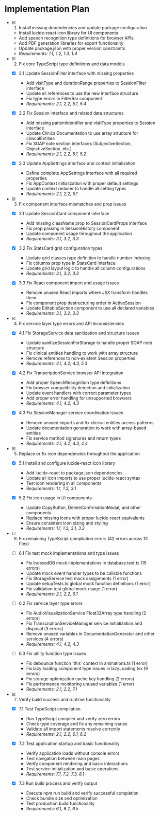 # Implementation Plan

- [x] 1. Install missing dependencies and update package configuration

  - Install lucide-react icon library for UI components
  - Add speech recognition type definitions for browser APIs
  - Add PDF generation libraries for export functionality
  - Update package.json with proper version constraints
  - _Requirements: 1.1, 1.2, 1.3, 1.4_

- [x] 2. Fix core TypeScript type definitions and data models

  - [x] 2.1 Update SessionFilter interface with missing properties

    - Add visitType and durationRange properties to SessionFilter interface
    - Update all references to use the new interface structure
    - Fix type errors in FilterBar component
    - _Requirements: 2.1, 2.2, 5.1, 5.4_

  - [x] 2.2 Fix Session interface and related data structures

    - Add missing patientIdentifier and visitType properties to Session interface
    - Update ClinicalDocumentation to use array structure for clinicalEntities
    - Fix SOAP note section interfaces (SubjectiveSection, ObjectiveSection, etc.)
    - _Requirements: 2.1, 2.2, 5.1, 5.2_

  - [x] 2.3 Update AppSettings interface and context initialization
    - Define complete AppSettings interface with all required properties
    - Fix AppContext initialization with proper default settings
    - Update context reducer to handle all setting types
    - _Requirements: 2.1, 2.2, 5.1_

- [x] 3. Fix component interface mismatches and prop issues

  - [x] 3.1 Update SessionCard component interface

    - Add missing className prop to SessionCardProps interface
    - Fix prop passing in SessionHistory component
    - Update component usage throughout the application
    - _Requirements: 3.1, 3.2, 3.3_

  - [x] 3.2 Fix StatsCard grid configuration types

    - Update grid classes type definition to handle number indexing
    - Fix columns prop type in StatsCard interface
    - Update grid layout logic to handle all column configurations
    - _Requirements: 3.1, 3.2, 3.3_

  - [x] 3.3 Fix React component import and usage issues
    - Remove unused React imports where JSX transform handles them
    - Fix component prop destructuring order in ActiveSession
    - Update EditableSection component to use all declared variables
    - _Requirements: 3.1, 3.2, 3.3_

- [x] 4. Fix service layer type errors and API inconsistencies

  - [x] 4.1 Fix StorageService data sanitization and structure issues

    - Update sanitizeSessionForStorage to handle proper SOAP note structure
    - Fix clinical entities handling to work with array structure
    - Remove references to non-existent Session properties
    - _Requirements: 4.1, 4.2, 4.3, 5.3_

  - [x] 4.2 Fix TranscriptionService browser API integration

    - Add proper SpeechRecognition type definitions
    - Fix browser compatibility detection and initialization
    - Update event handlers with correct parameter types
    - Add proper error handling for unsupported browsers
    - _Requirements: 4.1, 4.2, 4.3_

  - [x] 4.3 Fix SessionManager service coordination issues
    - Remove unused imports and fix clinical entities access patterns
    - Update documentation generation to work with array-based entities
    - Fix service method signatures and return types
    - _Requirements: 4.1, 4.2, 4.3, 4.4_

- [x] 5. Replace or fix icon dependencies throughout the application

  - [x] 5.1 Install and configure lucide-react icon library

    - Add lucide-react to package.json dependencies
    - Update all icon imports to use proper lucide-react syntax
    - Test icon rendering in all components
    - _Requirements: 1.1, 1.2, 3.1_

  - [x] 5.2 Fix icon usage in UI components
    - Update CopyButton, DeleteConfirmationModal, and other components
    - Replace missing icons with proper lucide-react equivalents
    - Ensure consistent icon sizing and styling
    - _Requirements: 1.1, 1.2, 3.1, 3.2_

- [ ] 6. Fix remaining TypeScript compilation errors (42 errors across 13 files)

  - [ ] 6.1 Fix test mock implementations and type issues

    - Fix IndexedDB mock implementations in database.test.ts (15 errors)
    - Update mock event handler types to be callable functions
    - Fix StorageService test mock assignments (1 error)
    - Update setupTests.ts global mock function definitions (1 error)
    - Fix validation test global mock usage (1 error)
    - _Requirements: 2.1, 2.2, 6.1_

  - [ ] 6.2 Fix service layer type errors

    - Fix AudioVisualizationService Float32Array type handling (2 errors)
    - Fix TranscriptionServiceManager service initialization and disposal (3 errors)
    - Remove unused variables in DocumentationGenerator and other services (4 errors)
    - _Requirements: 4.1, 4.2, 4.3_

  - [ ] 6.3 Fix utility function type issues
    - Fix debounce function 'this' context in animations.ts (1 error)
    - Fix lazy loading component type issues in lazyLoading.tsx (9 errors)
    - Fix storage optimization cache key handling (2 errors)
    - Fix performance monitoring unused variables (1 error)
    - _Requirements: 2.1, 2.2, 7.1_

- [x] 7. Verify build success and runtime functionality

  - [x] 7.1 Test TypeScript compilation

    - Run TypeScript compiler and verify zero errors
    - Check type coverage and fix any remaining issues
    - Validate all import statements resolve correctly
    - _Requirements: 2.1, 2.2, 6.1, 6.2_

  - [x] 7.2 Test application startup and basic functionality

    - Verify application loads without console errors
    - Test navigation between main pages
    - Verify component rendering and basic interactions
    - Test service initialization and basic operations
    - _Requirements: 7.1, 7.2, 7.3, 8.1_

  - [x] 7.3 Run build process and verify output
    - Execute npm run build and verify successful completion
    - Check bundle size and optimization
    - Test production build functionality
    - _Requirements: 6.1, 6.2, 6.5_
